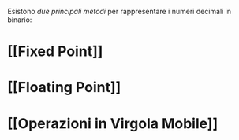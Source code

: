 Esistono *due principali metodi* per rappresentare i numeri decimali in binario:
# [[Fixed Point]]

# [[Floating Point]]

# [[Operazioni in Virgola Mobile]]